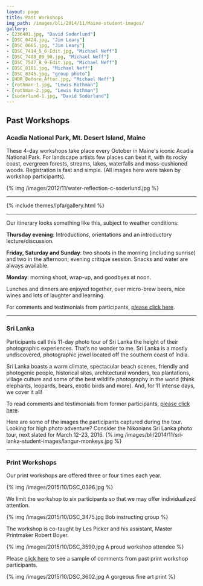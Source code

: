 ```yaml
---
layout: page
title: Past Workshops
img_path: /images/bli/2014/11/Maine-student-images/
gallery:
- [236401.jpg, "David Soderlund"]
- [DSC_0424.jpg, "Jim Leary"]
- [DSC_0665.jpg, "Jim Leary"]
- [DSC_7414_5_6-Edit.jpg, "Michael Neff"]
- [DSC_7488_89_90.jpg, "Michael Neff"]
- [DSC_7547_8_9-Edit.jpg, "Michael Neff"]
- [DSC_8181.jpg, "Michael Neff"]
- [DSC_8345.jpg, "group photo"]
- [HDR_Before_After.jpg, "Michael Neff"]
- [rothman-1.jpg, "Lewis Rothman"]
- [rothman-2.jpg, "Lewis Rothman"]
- [soderlund-1.jpg, "David Soderlund"]
---
```


## Past Workshops

### Acadia National Park, Mt. Desert Island, Maine

These 4-day workshops take place every October in Maine's iconic Acadia National Park. For landscape artists few places can beat it, with its rocky coast, evergreen forests, streams, lakes, waterfalls and moss-cushioned woods. Registration is fast and simple. (All images here were taken by workshop participants). 

{% img /images/2012/11/water-reflection-c-soderlund.jpg %}

___

{% include themes/lpfa/gallery.html %}

___

Our itinerary looks something like this, subject to weather conditions:

**Thursday evening**: Introductions, orientations and an introductory lecture/discussion. 

**Friday, Saturday and Sunday**: two shoots in the morning (including sunrise) and two in the afternoon; evening critique session. Snacks and water are always available. 

**Monday**: morning shoot, wrap-up, and goodbyes at noon. 

Lunches and dinners are enjoyed together, over micro-brew beers, nice wines and lots of laughter and learning. 


For comments and testimonials from participants, [please click here](http://www.lesterpickerphoto.com/workshops/acadia.html). 

---

### <a name="srilanka"></a>Sri Lanka

Participants call this 11-day photo tour of Sri Lanka the height of their photographic experiences. That’s no wonder to me. Sri Lanka is a mostly undiscovered, photographic jewel located off the southern coast of India. 

Sri Lanka boasts a warm climate, spectacular beach scenes, friendly and photogenic people, historical sites, architectural wonders, tea plantations, village culture and some of the best wildlife photography in the world (think elephants, leopards, bears, exotic birds and more).  And, for 11 intense days, we cover it all!

To read comments and testimonials from former participants, [please click here](http://www.lesterpickerphoto.com/workshops/srilanka-tes.html).

Here are some of the images the participants captured during the tour. Looking for high photo adventure? Consider the Nikonians Sri Lanka photo tour, next slated for March 12-23, 2016.
{% img /images/bli/2014/11/sri-lanka-student-images/langur-monkeys.jpg %}

---

### <a name="print"></a>Print Workshops

Our print workshops are offered three or four times each year.

{% img /images/2015/10/DSC_0396.jpg %}

We limit the workshop to six participants so that we may offer individualized attention. 

{% img /images/2015/10/DSC_3475.jpg Bob instructing group %}

The workshop is co-taught by Les Picker and his assistant, Master Printmaker Robert Boyer. 

{% img /images/2015/10/DSC_3590.jpg A proud workshop attendee %}

Please [click here](http://www.lesterpickerphoto.com/workshops/print-tes.html) to see a sample of comments from past print workshop participants.

{% img /images/2015/10/DSC_3602.jpg A gorgeous fine art print %}

